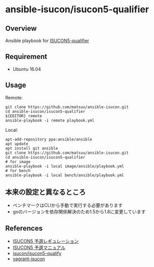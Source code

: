 # ansible-isucon/isucon5-qualifier

## Overview

Ansible playbook for [ISUCON5-qualifier](http://isucon.net/archives/45166636.html)

## Requirement

- Ubuntu 16.04

## Usage

Remote:
```
git clone https://github.com/matsuu/ansible-isucon.git
cd ansible-isucon/isucon5-qualifier
${EDITOR} remote
ansible-playbook -i remote playbook.yml
```

Local:
```
apt-add-repository ppa:ansible/ansible
apt update
apt install git ansible
git clone https://github.com/matsuu/ansible-isucon.git
cd ansible-isucon/isucon5-qualifier
# for image
ansible-playbook -i local image/ansible/playbook.yml
# for bench
ansible-playbook -i local bench/ansible/playbook.yml
```

## 本来の設定と異なるところ

- ベンチマークはCLIから手動で実行する必要があります
- goのバージョンを依存関係解決のため1.5から1.8に変更しています

## References

- [ISUCON5 予選レギュレーション](http://isucon.net/archives/45347574.html)
- [ISUCON5 予選マニュアル](https://gist.github.com/tagomoris/1a2df5ab0999f5e64cff)
- [isucon/isucon5-qualify](https://github.com/isucon/isucon5-qualify)
- [vagrant-isucon](https://github.com/matsuu/vagrant-isucon)
